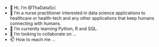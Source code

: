 - 👋 Hi, I’m @ThaDataSci
- 👀 I’m a nurse practitioner interested in data science applications to healthcare or health-tech and any other applications that keep humans connecting with humans.
- 🌱 I’m currently learning Python, R and SQL.
- 💞️ I’m looking to collaborate on ...
- 📫 How to reach me ...

<!---
ThaDataSci/ThaDataSci is a ✨ special ✨ repository because its `README.md` (this file) appears on your GitHub profile.
You can click the Preview link to take a look at your changes.
--->
